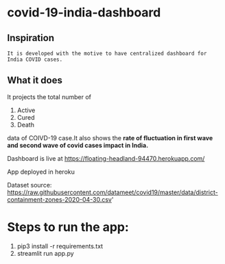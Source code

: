 # covid-19-india-dashboard

## Inspiration
    It is developed with the motive to have centralized dashboard for India COVID cases. 

## What it does

It projects the total number of 
1. Active
2. Cured
3. Death

data of COIVD-19 case.It also shows the **rate of fluctuation in first wave and second wave of covid cases impact in India.**

Dashboard is live at https://floating-headland-94470.herokuapp.com/

App deployed in heroku

Dataset source: https://raw.githubusercontent.com/datameet/covid19/master/data/district-containment-zones-2020-04-30.csv'

# Steps to run the app:

1. pip3 install -r requirements.txt
2. streamlit run app.py
